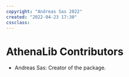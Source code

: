 ```yaml
---
copyright: "Andreas Sas 2022"
created: "2022-04-23 17:30"
cssclass: 
---
```

# AthenaLib Contributors
- Andreas Sas: Creator of the package.
